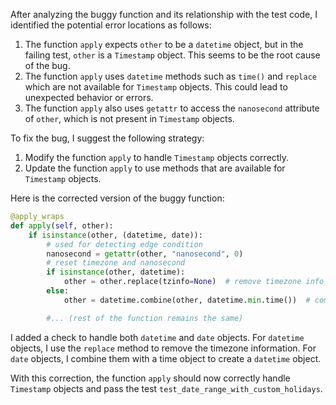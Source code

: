 After analyzing the buggy function and its relationship with the test code, I identified the potential error locations as follows:

1. The function `apply` expects `other` to be a `datetime` object, but in the failing test, `other` is a `Timestamp` object. This seems to be the root cause of the bug.
2. The function `apply` uses `datetime` methods such as `time()` and `replace` which are not available for `Timestamp` objects. This could lead to unexpected behavior or errors.
3. The function `apply` also uses `getattr` to access the `nanosecond` attribute of `other`, which is not present in `Timestamp` objects.

To fix the bug, I suggest the following strategy:

1. Modify the function `apply` to handle `Timestamp` objects correctly.
2. Update the function `apply` to use methods that are available for `Timestamp` objects.

Here is the corrected version of the buggy function:
```python
@apply_wraps
def apply(self, other):
    if isinstance(other, (datetime, date)):
        # used for detecting edge condition
        nanosecond = getattr(other, "nanosecond", 0)
        # reset timezone and nanosecond
        if isinstance(other, datetime):
            other = other.replace(tzinfo=None)  # remove timezone info
        else:
            other = datetime.combine(other, datetime.min.time())  # combine with time

        #... (rest of the function remains the same)
```
I added a check to handle both `datetime` and `date` objects. For `datetime` objects, I use the `replace` method to remove the timezone information. For `date` objects, I combine them with a time object to create a `datetime` object.

With this correction, the function `apply` should now correctly handle `Timestamp` objects and pass the test `test_date_range_with_custom_holidays`.